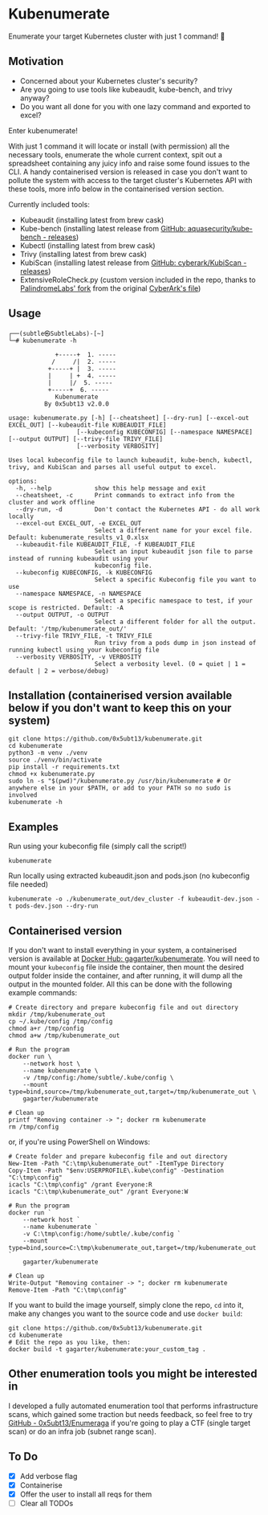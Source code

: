 # Kubenumerate

Enumerate your target Kubernetes cluster with just 1 command! :eyes:

## Motivation

- Concerned about your Kubernetes cluster's security?  
- Are you going to use tools like kubeaudit, kube-bench, and trivy anyway?
- Do you want all done for you with one lazy command and exported to excel?

Enter kubenumerate!

With just 1 command it will locate or install (with permission) all the necessary tools, enumerate the whole current context, spit out a spreadsheet containing any juicy info and raise some found issues to the CLI. A handy containerised version is released in case you don't want to pollute the system with access to the target cluster's Kubernetes API with these tools, more info below in the containerised version section.

Currently included tools:
- Kubeaudit (installing latest from brew cask)
- Kube-bench (installing latest release from [GitHub: aquasecurity/kube-bench - releases](https://github.com/aquasecurity/kube-bench/releases))
- Kubectl (installing latest from brew cask)
- Trivy (installing latest from brew cask)
- KubiScan (installing latest release from [GitHub: cyberark/KubiScan - releases](https://github.com/cyberark/KubiScan/releases))
- ExtensiveRoleCheck.py (custom version included in the repo, thanks to [PalindromeLabs' fork](https://github.com/PalindromeLabs/kubernetes-rbac-audit) from the original [CyberArk's file](https://github.com/cyberark/kubernetes-rbac-audit)) 

## Usage

    ┌──(subtle㉿SubtleLabs)-[~]
    └─# kubenumerate -h

                 +-----+  1. -----
                /     /|  2. -----
               +-----+ |  3. -----
               |     | +  4. -----
               |     |/  5. -----
               +-----+  6. -----
	             Kubenumerate
	          By 0x5ubt13 v2.0.0

    usage: kubenumerate.py [-h] [--cheatsheet] [--dry-run] [--excel-out EXCEL_OUT] [--kubeaudit-file KUBEAUDIT_FILE]
                       [--kubeconfig KUBECONFIG] [--namespace NAMESPACE] [--output OUTPUT] [--trivy-file TRIVY_FILE]
                       [--verbosity VERBOSITY]

    Uses local kubeconfig file to launch kubeaudit, kube-bench, kubectl, trivy, and KubiScan and parses all useful output to excel.
    
    options:
      -h, --help            show this help message and exit
      --cheatsheet, -c      Print commands to extract info from the cluster and work offline
      --dry-run, -d         Don't contact the Kubernetes API - do all work locally
      --excel-out EXCEL_OUT, -e EXCEL_OUT
                            Select a different name for your excel file. Default: kubenumerate_results_v1_0.xlsx
      --kubeaudit-file KUBEAUDIT_FILE, -f KUBEAUDIT_FILE
                            Select an input kubeaudit json file to parse instead of running kubeaudit using your
                            kubeconfig file.
      --kubeconfig KUBECONFIG, -k KUBECONFIG
                            Select a specific Kubeconfig file you want to use
      --namespace NAMESPACE, -n NAMESPACE
                            Select a specific namespace to test, if your scope is restricted. Default: -A
      --output OUTPUT, -o OUTPUT
                            Select a different folder for all the output. Default: '/tmp/kubenumerate_out/'
      --trivy-file TRIVY_FILE, -t TRIVY_FILE
                            Run trivy from a pods dump in json instead of running kubectl using your kubeconfig file
      --verbosity VERBOSITY, -v VERBOSITY
                            Select a verbosity level. (0 = quiet | 1 = default | 2 = verbose/debug)
    
## Installation (containerised version available below if you don't want to keep this on your system)

    git clone https://github.com/0x5ubt13/kubenumerate.git
    cd kubenumerate
    python3 -m venv ./venv
    source ./venv/bin/activate
    pip install -r requirements.txt
    chmod +x kubenumerate.py
    sudo ln -s "$(pwd)"/kubenumerate.py /usr/bin/kubenumerate # Or anywhere else in your $PATH, or add to your PATH so no sudo is involved
    kubenumerate -h

## Examples

Run using your kubeconfig file (simply call the script!)
    
    kubenumerate

Run locally using extracted kubeaudit.json and pods.json (no kubeconfig file needed)

    kubenumerate -o ./kubenumerate_out/dev_cluster -f kubeaudit-dev.json -t pods-dev.json --dry-run

## Containerised version

If you don't want to install everything in your system, a containerised version is available at [Docker Hub: gagarter/kubenumerate](https://hub.docker.com/r/gagarter/kubenumerate).
You will need to mount your `kubeconfig` file inside the container, then mount the desired output folder inside the container, and after running, it will dump all the output in the mounted folder. All this can be done with the following example commands:

    # Create directory and prepare kubeconfig file and out directory
    mkdir /tmp/kubenumerate_out
    cp ~/.kube/config /tmp/config
    chmod a+r /tmp/config
    chmod a+w /tmp/kubenumerate_out
    
    # Run the program
    docker run \
        --network host \
        --name kubenumerate \
        -v /tmp/config:/home/subtle/.kube/config \
        --mount type=bind,source=/tmp/kubenumerate_out,target=/tmp/kubenumerate_out \
        gagarter/kubenumerate
    
    # Clean up
    printf "Removing container -> "; docker rm kubenumerate
    rm /tmp/config

or, if you're using PowerShell on Windows:

    # Create folder and prepare kubeconfig file and out directory
    New-Item -Path "C:\tmp\kubenumerate_out" -ItemType Directory
    Copy-Item -Path "$env:USERPROFILE\.kube\config" -Destination "C:\tmp\config"
    icacls "C:\tmp\config" /grant Everyone:R
    icacls "C:\tmp\kubenumerate_out" /grant Everyone:W
    
    # Run the program
    docker run `
        --network host `
        --name kubenumerate `
        -v C:\tmp\config:/home/subtle/.kube/config `
        --mount type=bind,source=C:\tmp\kubenumerate_out,target=/tmp/kubenumerate_out `
        gagarter/kubenumerate
    
    # Clean up
    Write-Output "Removing container -> "; docker rm kubenumerate
    Remove-Item -Path "C:\tmp\config"

If you want to build the image yourself, simply clone the repo, `cd` into it, make any changes you want to the source code and use `docker build`:

    git clone https://github.com/0x5ubt13/kubenumerate.git
    cd kubenumerate
    # Edit the repo as you like, then:
    docker build -t gagarter/kubenumerate:your_custom_tag .

## Other enumeration tools you might be interested in

I developed a fully automated enumeration tool that performs infrastructure scans, which gained some traction but needs feedback, so feel free to try [GitHub - 0x5ubt13/Enumeraga](https://github.com/0x5ubt13/enumeraga) if you're going to play a CTF (single target scan) or do an infra job (subnet range scan). 

## To Do

- [x] Add verbose flag
- [x] Containerise
- [x] Offer the user to install all reqs for them
- [ ] Clear all TODOs
